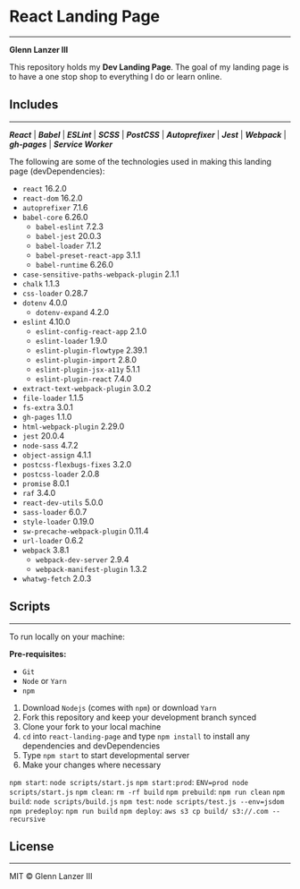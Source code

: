 # React Landing Page

---

**Glenn Lanzer III**

This repository holds my **Dev Landing Page**. The goal of my landing page is to have a one stop shop to everything I do or learn online.

## Includes

---

_**React**_ | _**Babel**_ | _**ESLint**_ | _**SCSS**_ | _**PostCSS**_ | _**Autoprefixer**_ | _**Jest**_ | _**Webpack**_ | _**gh-pages**_ | _**Service Worker**_

The following are some of the technologies used in making this landing page (devDependencies):

- `react` 16.2.0
- `react-dom` 16.2.0
- `autoprefixer` 7.1.6
- `babel-core` 6.26.0
  - `babel-eslint` 7.2.3
  - `babel-jest` 20.0.3
  - `babel-loader` 7.1.2
  - `babel-preset-react-app` 3.1.1
  - `babel-runtime` 6.26.0
- `case-sensitive-paths-webpack-plugin` 2.1.1
- `chalk` 1.1.3
- `css-loader` 0.28.7
- `dotenv` 4.0.0
  - `dotenv-expand` 4.2.0
- `eslint` 4.10.0
  - `eslint-config-react-app` 2.1.0
  - `eslint-loader` 1.9.0
  - `eslint-plugin-flowtype` 2.39.1
  - `eslint-plugin-import` 2.8.0
  - `eslint-plugin-jsx-a11y` 5.1.1
  - `eslint-plugin-react` 7.4.0
- `extract-text-webpack-plugin` 3.0.2
- `file-loader` 1.1.5
- `fs-extra` 3.0.1
- `gh-pages` 1.1.0
- `html-webpack-plugin` 2.29.0
- `jest` 20.0.4
- `node-sass` 4.7.2
- `object-assign` 4.1.1
- `postcss-flexbugs-fixes` 3.2.0
- `postcss-loader` 2.0.8
- `promise` 8.0.1
- `raf` 3.4.0
- `react-dev-utils` 5.0.0
- `sass-loader` 6.0.7
- `style-loader` 0.19.0
- `sw-precache-webpack-plugin` 0.11.4
- `url-loader` 0.6.2
- `webpack` 3.8.1
  - `webpack-dev-server` 2.9.4
  - `webpack-manifest-plugin` 1.3.2
- `whatwg-fetch` 2.0.3

## Scripts

---

To run locally on your machine:

**Pre-requisites:**

- `Git`
- `Node` or `Yarn`
- `npm`

1. Download `Nodejs` (comes with `npm`) or download `Yarn`
2. Fork this repository and keep your development branch synced
3. Clone your fork to your local machine
4. `cd` into `react-landing-page` and type `npm install` to install any dependencies and devDependencies
5. Type `npm start` to start developmental server
6. Make your changes where necessary

`npm start`: `node scripts/start.js`
`npm start:prod`: `ENV=prod node scripts/start.js`
`npm clean`: `rm -rf build`
`npm prebuild`: `npm run clean`
`npm build`: `node scripts/build.js`
`npm test`: `node scripts/test.js --env=jsdom`
`npm predeploy`: `npm run build`
`npm deploy`: `aws s3 cp build/ s3://.com --recursive`

## License

---

MIT © Glenn Lanzer III

